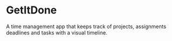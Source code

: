 GetItDone
=========

A time management app that keeps track of projects, assignments deadlines and tasks with a visual timeline.
